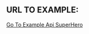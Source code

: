 ## URL TO EXAMPLE: 

   [Go To Example Api SuperHero](https://aitorserena92.github.io/ApiSuperHero/)
